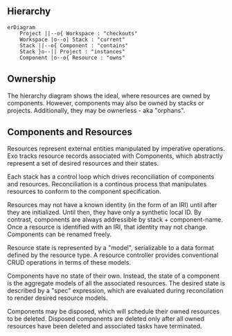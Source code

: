 ## Hierarchy

```mermaid
erDiagram
    Project ||--o{ Workspace : "checkouts"
    Workspace |o--o| Stack : "current"
    Stack ||--o{ Component : "contains"
    Stack }o--|| Project : "instances"
    Component |o--o{ Resource : "owns"
```

## Ownership

The hierarchy diagram shows the ideal, where resources are owned by components.
However, components may also be owned by stacks or projects. Additionally, they
may be ownerless - aka "orphans".

## Components and Resources

Resources represent external entities manipulated by imperative operations. Exo
tracks resource records associated with Components, which abstractly represent
a set of desired resources and their states.

Each stack has a control loop which drives reconciliation of components and
resources. Reconciliation is a continous process that manipulates resources to
conform to the component specification.

Resources may not have a known identity (in the form of an IRI) until after
they are initialized. Until then, they have only a synthetic local ID. By
contrast, components are always addressible by stack + component-name. Once a
resource is identified with an IRI, that identity may not change. Components
can be renamed freely.

Resource state is represented by a "model", serializable to a data format
defined by the resource type. A resource controller provides conventional CRUD
operations in terms of these models.

Components have no state of their own. Instead, the state of a component is the
aggregate models of all the associated resources. The desired state is
described by a "spec" expression, which are evaluated during reconcilation to
render desired resource models.

Components may be disposed, which will schedule their owned resources to be
deleted. Disposed components are deleted only after all owned resources have
been deleted and associated tasks have terminated.
